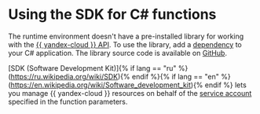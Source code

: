 # Using the SDK for C# functions

The runtime environment doesn't have a pre-installed library for working with the [{{ yandex-cloud }} API](../../../api-design-guide/). To use the library, add a [dependency](dependencies.md) to your C# application. The library source code is available on [GitHub](https://github.com/yandex-cloud/dotnet-sdk).

[SDK (Software Development Kit)]{% if lang == "ru" %}(https://ru.wikipedia.org/wiki/SDK){% endif %}{% if lang == "en" %}(https://en.wikipedia.org/wiki/Software_development_kit){% endif %} lets you manage {{ yandex-cloud }} resources on behalf of the [service account](../../operations/function-sa.md) specified in the function parameters.